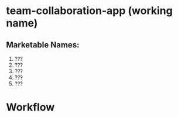 # team-collaboration-app (working name)

## Marketable Names:

1. ???
2. ???
3. ???
4. ???
5. ???

# Workflow
